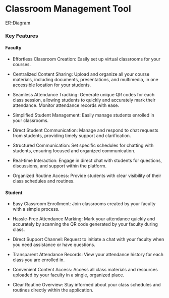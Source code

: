 # Classroom Management Tool

<a href="https://www.canva.com/design/DAGg9sEn_EA/aKYXlFJhyIhTs_k6JqyiXw/view?utm_content=DAGg9sEn_EA&utm_campaign=designshare&utm_medium=link2&utm_source=uniquelinks&utlId=h7dcd45f0ae" >ER-Diagram</a>

### Key Features
#### Faculty

- Effortless Classroom Creation: Easily set up virtual classrooms for your courses.

- Centralized Content Sharing: Upload and organize all your course materials, including documents, presentations, and multimedia, in one accessible location for your students.

- Seamless Attendance Tracking: Generate unique QR codes for each class session, allowing students to quickly and accurately mark their attendance. Monitor attendance records with ease.

- Simplified Student Management: Easily manage students enrolled in your classrooms.

- Direct Student Communication: Manage and respond to chat requests from students, providing timely support and clarification.

- Structured Communication: Set specific schedules for chatting with students, ensuring focused and organized communication.

- Real-time Interaction: Engage in direct chat with students for questions, discussions, and support within the platform.

- Organized Routine Access: Provide students with clear visibility of their class schedules and routines.


#### Student
- Easy Classroom Enrollment: Join classrooms created by your faculty with a simple process.

- Hassle-Free Attendance Marking: Mark your attendance quickly and accurately by scanning the QR code generated by your faculty during class.

- Direct Support Channel: Request to initiate a chat with your faculty when you need assistance or have questions.

- Transparent Attendance Records: View your attendance history for each class you are enrolled in.

- Convenient Content Access: Access all class materials and resources uploaded by your faculty in a single, organized place.

- Clear Routine Overview: Stay informed about your class schedules and routines directly within the application.

